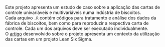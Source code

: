 Este projeto apresenta um estudo de caso sobre a aplicação das cartas de controle univariáveis e multivariáveis numa indústria de biscoitos.<br>
Cada arquivo ```.R``` contém códigos para tratamento e análise dos dados da fábrica de biscoitos, bem como para reproduzir a respectiva carta de controle. Cada um dos arquivos deve ser executado individualmente.<br>
O [artigo](https://github.com/jhaidan42/cartas_de_controle_biscoitos/files/10108252/Artigo.Gestao.e.Controle.da.Qualidade.pdf) desenvolvido sobre o projeto apresenta um contexto da utilização das cartas em um projeto Lean Six Sigma.
